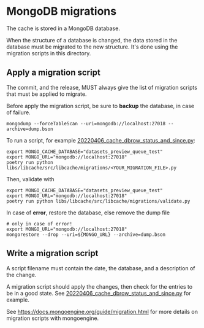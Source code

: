 # MongoDB migrations

The cache is stored in a MongoDB database.

When the structure of a database is changed, the data stored in the database must be migrated to the new structure. It's done using the migration scripts in this directory.

## Apply a migration script

The commit, and the release, MUST always give the list of migration scripts that must be applied to migrate.

Before apply the migration script, be sure to **backup** the database, in case of failure.

```shell
mongodump --forceTableScan --uri=mongodb://localhost:27018 --archive=dump.bson
```

To run a script, for example [20220406_cache_dbrow_status_and_since.py](./20220406_cache_dbrow_status_and_since.py):

```shell
export MONGO_CACHE_DATABASE="datasets_preview_queue_test"
export MONGO_URL="mongodb://localhost:27018"
poetry run python libs/libcache/src/libcache/migrations/<YOUR_MIGRATION_FILE>.py
```

Then, validate with

```shell
export MONGO_CACHE_DATABASE="datasets_preview_queue_test"
export MONGO_URL="mongodb://localhost:27018"
poetry run python libs/libcache/src/libcache/migrations/validate.py
```

In case of **error**, restore the database, else remove the dump file

```shell
# only in case of error!
export MONGO_URL="mongodb://localhost:27018"
mongorestore --drop --uri=${MONGO_URL} --archive=dump.bson
```

## Write a migration script

A script filename must contain the date, the database, and a description of the change.

A migration script should apply the changes, then check for the entries to be in a good state. See [20220406_cache_dbrow_status_and_since.py](./20220406_cache_dbrow_status_and_since.py) for example.

See https://docs.mongoengine.org/guide/migration.html for more details on migration scripts with mongoengine.
